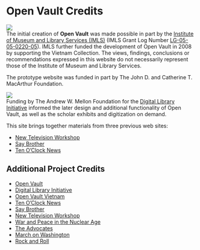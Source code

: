 # Open Vault Credits

[![](https://s3.amazonaws.com/openvault.wgbh.org/logos/IMLS.jpg)](http://www.imls.gov)</br>
The initial creation of **Open Vault** was made possible in part by the [Institute of Museum and Library Services (IMLS)](http://www.imls.gov) (IMLS Grant Log Number [LG-05-05-0220-05](https://www.imls.gov/grants/awarded/lg-05-05-0220-05)). IMLS further funded the development of Open Vault in 2008 by supporting the Vietnam Collection.  The views, findings, conclusions or recommendations expressed in this website do not necessarily represent those of the Institute of Museum and Library Services.

<!--[![](https://s3.amazonaws.com/openvault.wgbh.org/logos/MacArthur.jpg)](http://www.macfound.org)-->
The prototype website was funded in part by The John D. and Catherine T. MacArthur
Foundation.

[![](https://s3.amazonaws.com/openvault.wgbh.org/logos/Mellon.jpg)](https://mellon.org/) </br>
Funding by The Andrew W. Mellon Foundation for the [Digital Library Initiative](/credits/credits-open-vault-research) informed the later design and additional functionality of Open Vault, as well as the scholar exhibits and digitization on demand.

This site brings together materials from three previous web sites:
    
- [New Television Workshop](/collections/ntw-the-new-television-workshop)
- [Say Brother](/collections/sbro-say-brother)
- [Ten O’Clock News](/collections/tocn-the-ten-o-clock-news) 

## Additional Project Credits

- [Open Vault](/credits/credits-open-vault)
- [Digital Library Initiative](/credits/credits-open-vault-research)
- [Open Vault Vietnam](/credits/credits-open-vault-vietnam)
- [Ten O’Clock News](/credits/credits-ton)
- [Say Brother](/credits/credits-say-brother)
- [New Television Workshop](/credits/credits-ntw)
- [War and Peace in the Nuclear Age](/credits/credits-open-vault-wpna)
- [The Advocates](/credits/credits-advocates)
- [March on Washington](/credits/credits-mow)
- [Rock and Roll](/credits/credits-rock-and-roll)
